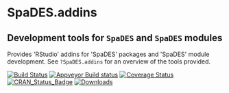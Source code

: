 # SpaDES.addins

## Development tools for `SpaDES` and `SpaDES` modules

Provides 'RStudio' addins for 'SpaDES' packages and 'SpaDES' module development.
See `?SpaDES.addins` for an overview of the tools provided.

[![Build Status](https://travis-ci.org/PredictiveEcology/SpaDES.addins.svg?branch=master)](https://travis-ci.org/PredictiveEcology/SpaDES.addins)
[![Appveyor Build status](https://ci.appveyor.com/api/projects/status/2fxqhgk6miv2fytd/branch/master?svg=true)](https://ci.appveyor.com/project/achubaty/SpaDES.addins/branch/master)
[![Coverage Status](https://coveralls.io/repos/github/PredictiveEcology/SpaDES.addins/badge.svg?branch=master)](https://coveralls.io/github/PredictiveEcology/SpaDES.addins?branch=master)
[![CRAN_Status_Badge](http://www.r-pkg.org/badges/version/SpaDES.addins)](https://cran.r-project.org/package=SpaDES.addins)
[![Downloads](http://cranlogs.r-pkg.org/badges/grand-total/SpaDES.addins)](https://cran.r-project.org/package=SpaDES.addins)
